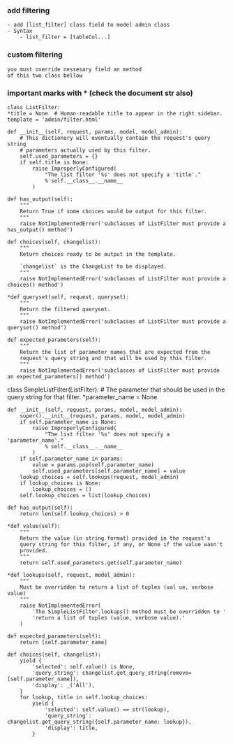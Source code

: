 ### add filtering

    - add [list_filter] class field to model admin class
    - Syntax
        - list_filter = [tableCol...]

### custom filtering

    you must override nessesary field an method
    of this two class bellow
###    important marks with * (check the document str also)
    class ListFilter:
    *title = None  # Human-readable title to appear in the right sidebar.
    template = 'admin/filter.html'

    def __init__(self, request, params, model, model_admin):
        # This dictionary will eventually contain the request's query string
        # parameters actually used by this filter.
        self.used_parameters = {}
        if self.title is None:
            raise ImproperlyConfigured(
                "The list filter '%s' does not specify a 'title'."
                % self.__class__.__name__
            )

    def has_output(self):
        """
        Return True if some choices would be output for this filter.
        """
        raise NotImplementedError('subclasses of ListFilter must provide a has_output() method')

    def choices(self, changelist):
        """
        Return choices ready to be output in the template.

        `changelist` is the ChangeList to be displayed.
        """
        raise NotImplementedError('subclasses of ListFilter must provide a choices() method')

    *def queryset(self, request, queryset):
        """
        Return the filtered queryset.
        """
        raise NotImplementedError('subclasses of ListFilter must provide a queryset() method')

    def expected_parameters(self):
        """
        Return the list of parameter names that are expected from the
        request's query string and that will be used by this filter.
        """
        raise NotImplementedError('subclasses of ListFilter must provide an expected_parameters() method')

class SimpleListFilter(ListFilter): # The parameter that should be used in      the      query string for that filter.
    *parameter_name = None

    def __init__(self, request, params, model, model_admin):
        super().__init__(request, params, model, model_admin)
        if self.parameter_name is None:
            raise ImproperlyConfigured(
                "The list filter '%s' does not specify a 'parameter_name'."
                % self.__class__.__name__
            )
        if self.parameter_name in params:
            value = params.pop(self.parameter_name)
            self.used_parameters[self.parameter_name] = value
        lookup_choices = self.lookups(request, model_admin)
        if lookup_choices is None:
            lookup_choices = ()
        self.lookup_choices = list(lookup_choices)

    def has_output(self):
        return len(self.lookup_choices) > 0

    *def value(self):
        """
        Return the value (in string format) provided in the request's
        query string for this filter, if any, or None if the value wasn't
        provided.
        """
        return self.used_parameters.get(self.parameter_name)

    *def lookups(self, request, model_admin):
        """
        Must be overridden to return a list of tuples (val ue, verbose value)
        """
        raise NotImplementedError(
            'The SimpleListFilter.lookups() method must be overridden to '
            'return a list of tuples (value, verbose value).'
        )

    def expected_parameters(self):
        return [self.parameter_name]

    def choices(self, changelist):
        yield {
            'selected': self.value() is None,
            'query_string': changelist.get_query_string(remove=[self.parameter_name]),
            'display': _('All'),
        }
        for lookup, title in self.lookup_choices:
            yield {
                'selected': self.value() == str(lookup),
                'query_string': changelist.get_query_string({self.parameter_name: lookup}),
                'display': title,
            }

